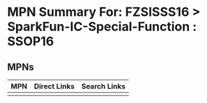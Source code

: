 



# MPN Summary For: FZSISSS16 > SparkFun-IC-Special-Function : SSOP16

## MPNs
  

|MPN|Direct Links|Search Links|
| :--- | :--- | :--- |
||||
